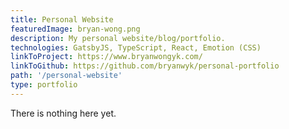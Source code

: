 ```yaml
---
title: Personal Website
featuredImage: bryan-wong.png
description: My personal website/blog/portfolio.
technologies: GatsbyJS, TypeScript, React, Emotion (CSS)
linkToProject: https://www.bryanwongyk.com/
linkToGithub: https://github.com/bryanwyk/personal-portfolio
path: '/personal-website'
type: portfolio
---
```


There is nothing here yet.
